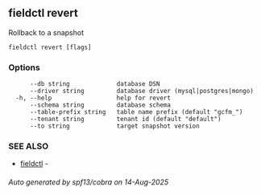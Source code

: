 ## fieldctl revert

Rollback to a snapshot

```
fieldctl revert [flags]
```

### Options

```
      --db string             database DSN
      --driver string         database driver (mysql|postgres|mongo)
  -h, --help                  help for revert
      --schema string         database schema
      --table-prefix string   table name prefix (default "gcfm_")
      --tenant string         tenant id (default "default")
      --to string             target snapshot version
```

### SEE ALSO

* [fieldctl](fieldctl.md)	 - 

###### Auto generated by spf13/cobra on 14-Aug-2025
